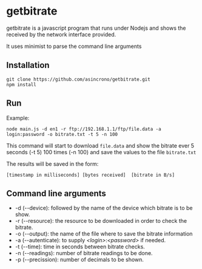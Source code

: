 # getbitrate

getbitrate is a javascript program that runs under Nodejs and shows the received
by the network interface provided.

It uses minimist to parse the command line arguments

## Installation

    git clone https://github.com/asincrono/getbitrate.git
    npm install

## Run

Example:

    node main.js -d en1 -r ftp://192.168.1.1/ftp/file.data -a login:password -o bitrate.txt -t 5 -n 100

This command will start to download `file.data` and show the bitrate ever 5
seconds (-t 5) 100 times (-n 100) and save the values to the file `bitrate.txt`

The results will be saved in the form:

    [timestamp in milliseconds] [bytes received]  [bitrate in B/s]

## Command line arguments

*   -d (--device): followed by the name of the device which bitrate is to be show.
*   -r (--resource): the resource to be downloaded in order to check the bitrate.
*   -o (--output): the name of the file where to save the bitrate information
*   -a (--autenticate): to supply _&lt;login&gt;_:_&lt;password&gt;_ if needed.
*   -t (--time): time in seconds between bitrate checks.
*   -n (--readings): number of bitrate readings to be done.
*   -p (--precission): number of decimals to be shown.
